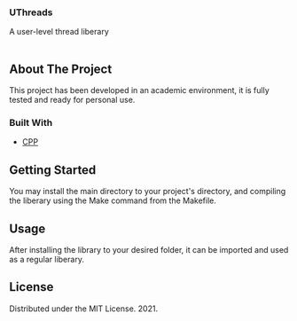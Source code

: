 <p align="center">
<h3> UThreads </h3>
A user-level thread liberary</br></br>
</p> 

## About The Project

This project has been developed in an academic environment, it is fully tested and ready for personal use.


### Built With
* [CPP](https://www.cplusplus.com/)

## Getting Started

You may install the main directory to your project's directory, and compiling the liberary
using the Make command from the Makefile.

## Usage

After installing the library to your desired folder, it can be imported and used as a regular liberary.

## License

Distributed under the MIT License. 2021.
